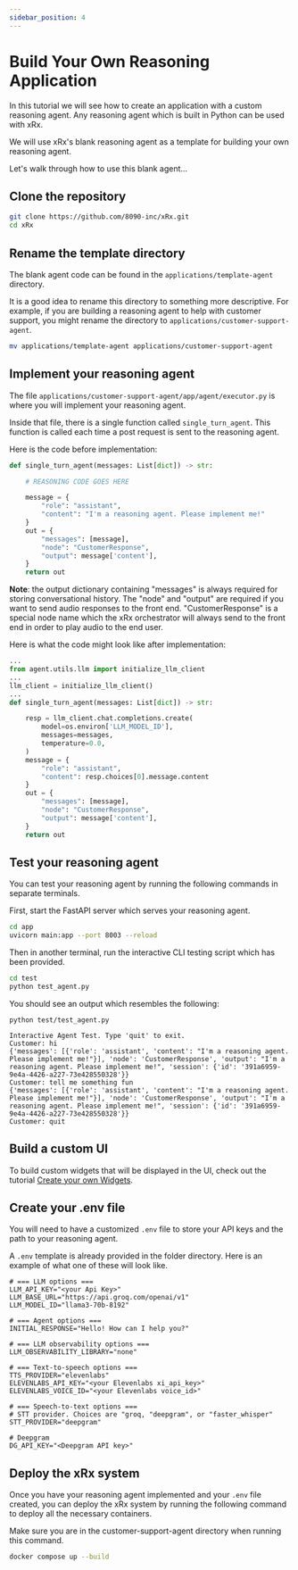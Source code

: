 ```yaml
---
sidebar_position: 4
---
```


# Build Your Own Reasoning Application

In this tutorial we will see how to create an application with a custom reasoning agent. Any reasoning agent which is built in Python can be used with xRx.

We will use xRx's blank reasoning agent as a template for building your own reasoning agent.

Let's walk through how to use this blank agent...

## Clone the repository

```bash
git clone https://github.com/8090-inc/xRx.git
cd xRx
```

## Rename the template directory

The blank agent code can be found in the `applications/template-agent` directory.

It is a good idea to rename this directory to something more descriptive. For example, if you are building a reasoning agent to help with customer support, you might rename the directory to `applications/customer-support-agent`.

```bash
mv applications/template-agent applications/customer-support-agent
```

## Implement your reasoning agent

The file `applications/customer-support-agent/app/agent/executor.py` is where you will implement your reasoning agent.

Inside that file, there is a single function called `single_turn_agent`. This function is called each time a post request is sent to the reasoning agent.

Here is the code before implementation:
```python
def single_turn_agent(messages: List[dict]) -> str:

    # REASONING CODE GOES HERE

    message = {
        "role": "assistant",
        "content": "I'm a reasoning agent. Please implement me!"
    }
    out = {
        "messages": [message],
        "node": "CustomerResponse",
        "output": message['content'],
    }
    return out
```

**Note**: the output dictionary containing "messages" is always required for storing conversational history. The "node" and "output" are required if you want to send audio responses to the front end. "CustomerResponse" is a special node name which the xRx orchestrator will always send to the front end in order to play audio to the end user.

Here is what the code might look like after implementation:

```python
...
from agent.utils.llm import initialize_llm_client
...
llm_client = initialize_llm_client()
...
def single_turn_agent(messages: List[dict]) -> str:

    resp = llm_client.chat.completions.create(
        model=os.environ['LLM_MODEL_ID'],
        messages=messages,
        temperature=0.0,
    )
    message = {
        "role": "assistant",
        "content": resp.choices[0].message.content
    }
    out = {
        "messages": [message],
        "node": "CustomerResponse",
        "output": message['content'],
    }
    return out
```

## Test your reasoning agent

You can test your reasoning agent by running the following commands in separate terminals.

First, start the FastAPI server which serves your reasoning agent.

```bash
cd app
uvicorn main:app --port 8003 --reload
```

Then in another terminal, run the interactive CLI testing script which has been provided.

```bash
cd test
python test_agent.py
```

You should see an output which resembles the following:

```
python test/test_agent.py

Interactive Agent Test. Type 'quit' to exit.
Customer: hi
{'messages': [{'role': 'assistant', 'content': "I'm a reasoning agent. Please implement me!"}], 'node': 'CustomerResponse', 'output': "I'm a reasoning agent. Please implement me!", 'session': {'id': '391a6959-9e4a-4426-a227-73e428550328'}}
Customer: tell me something fun
{'messages': [{'role': 'assistant', 'content': "I'm a reasoning agent. Please implement me!"}], 'node': 'CustomerResponse', 'output': "I'm a reasoning agent. Please implement me!", 'session': {'id': '391a6959-9e4a-4426-a227-73e428550328'}}
Customer: quit
```

## Build a custom UI

To build custom widgets that will be displayed in the UI, check out the tutorial [Create your own Widgets](./create_your_own_widgets).

## Create your .env file

You will need to have a customized `.env` file to store your API keys and the path to your reasoning agent.

A `.env` template is already provided in the folder directory. Here is an example of what one of these will look like.

```
# === LLM options ===
LLM_API_KEY="<your Api Key>"
LLM_BASE_URL="https://api.groq.com/openai/v1"
LLM_MODEL_ID="llama3-70b-8192"

# === Agent options ===
INITIAL_RESPONSE="Hello! How can I help you?"

# === LLM observability options ===
LLM_OBSERVABILITY_LIBRARY="none"

# === Text-to-speech options ===
TTS_PROVIDER="elevenlabs"
ELEVENLABS_API_KEY="<your Elevenlabs xi_api_key>"
ELEVENLABS_VOICE_ID="<your Elevenlabs voice_id>"

# === Speech-to-text options ===
# STT provider. Choices are "groq, "deepgram", or "faster_whisper"
STT_PROVIDER="deepgram"

# Deepgram
DG_API_KEY="<Deepgram API key>"
```


## Deploy the xRx system

Once you have your reasoning agent implemented and your `.env` file created, you can deploy the xRx system by running the following command to deploy all the necessary containers.

Make sure you are in the customer-support-agent directory when running this command.

```bash
docker compose up --build
```